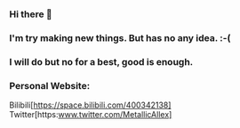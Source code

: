 ### Hi there 👋
### I'm try making new things. But has no any idea. :-(
### I will do but no for a best, good is enough.

### Personal Website:
Bilibili[https://space.bilibili.com/400342138]
Twitter[https:www.twitter.com/MetallicAllex]

<!--
**MetallicAllex/metallicallex** is a ✨ _special_ ✨ repository because its `README.md` (this file) appears on your GitHub profile.

Here are some ideas to get you started:

- 🔭 I’m currently working on ...
- 🌱 I’m currently learning ...
- 👯 I’m looking to collaborate on ...
- 🤔 I’m looking for help with ...
- 💬 Ask me about ...
- 📫 How to reach me: ...
- 😄 Pronouns: ...
- ⚡ Fun fact: ...
-->
